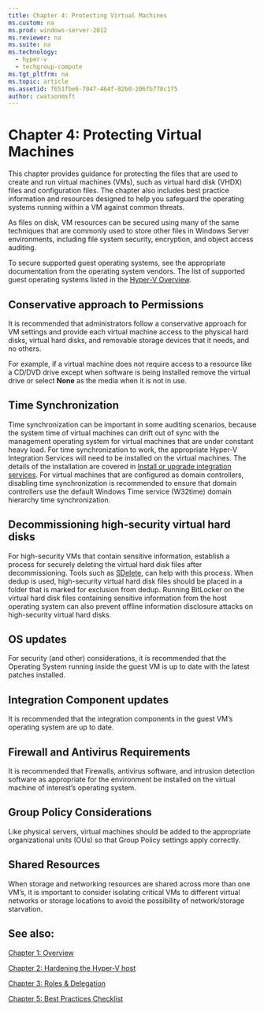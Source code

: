 ```yaml
---
title: Chapter 4: Protecting Virtual Machines
ms.custom: na
ms.prod: windows-server-2012
ms.reviewer: na
ms.suite: na
ms.technology: 
  - hyper-v
  - techgroup-compute
ms.tgt_pltfrm: na
ms.topic: article
ms.assetid: f651fbe6-7047-464f-82b0-206fb778c175
author: cwatsonmsft
---
```

# Chapter 4: Protecting Virtual Machines
This chapter provides guidance for protecting the files that are used to create and run virtual machines \(VMs\), such as virtual hard disk \(VHDX\) files and configuration files. The chapter also includes best practice information and resources designed to help you safeguard the operating systems running within a VM against common threats.  
  
As files on disk, VM resources can be secured using many of the same techniques that are commonly used to store other files in Windows Server environments, including file system security, encryption, and object access auditing.  
  
To secure supported guest operating systems, see the appropriate documentation from the operating system vendors. The list of supported guest operating systems listed in the  [Hyper\-V Overview](assetId:///5aad349f-ef06-464a-b36f-366fbb040143#BKMK_SOFT).  
  
## Conservative approach to Permissions  
It is recommended that administrators follow a conservative approach for VM settings and provide each virtual machine access to the physical hard disks, virtual hard disks, and removable storage devices that it needs, and no others.  
  
For example, if a virtual machine does not require access to a resource like a CD\/DVD drive except when software is being installed remove the virtual drive or select **None** as the media when it is not in use.  
  
## Time Synchronization  
Time synchronization can be important in some auditing scenarios, because the system time of virtual machines can drift out of sync with the management operating system for virtual machines that are under constant heavy load. For time synchronization to work, the appropriate Hyper\-V Integration Services will need to be installed on the virtual machines. The details of the installation are covered in [Install or upgrade integration services](assetId:///243b5705-96c9-4ec7-9ec5-c68a22b0d42d#BKMK_step4). For virtual machines that are configured as domain controllers, disabling time synchronization is recommended to ensure that domain controllers use the default Windows Time service \(W32time\) domain hierarchy time synchronization.  
  
## Decommissioning high\-security virtual hard disks  
For high\-security VMs that contain sensitive information, establish a process for securely deleting the virtual hard disk files after decommissioning. Tools such as [SDelete](http://technet.microsoft.com/sysinternals/bb897443.aspx), can help with this process. When dedup is used, high\-security virtual hard disk files should be placed in a folder that is marked for exclusion from dedup. Running BitLocker on the virtual hard disk files containing sensitive information from the host operating system can also prevent offline information disclosure attacks on high\-security virtual hard disks.  
  
## OS updates  
For security \(and other\) considerations, it is recommended that the Operating System running inside the guest VM is up to date with the latest patches installed.  
  
## Integration Component updates  
It is recommended that the integration components in the guest VM’s operating system are up to date.  
  
## Firewall and Antivirus Requirements  
It is recommended that Firewalls, antivirus software, and intrusion detection software as appropriate for the environment be installed on the virtual machine of interest’s operating system.  
  
## Group Policy Considerations  
Like physical servers, virtual machines should be added to the appropriate organizational units \(OUs\) so that Group Policy settings apply correctly.  
  
## Shared Resources  
When storage and networking resources are shared across more than one VM’s, it is important to consider isolating critical VMs to different virtual networks or storage locations to avoid the possibility of network\/storage starvation.  
  
## See also:  
[Chapter 1: Overview](../Topic/Chapter-1--Overview.md)  
  
[Chapter 2: Hardening the Hyper\-V host](../Topic/Chapter-2--Hardening-the-Hyper-V-host.md)  
  
[Chapter 3: Roles & Delegation](../Topic/Chapter-3--Roles---Delegation.md)  
  
[Chapter 5: Best Practices Checklist](../Topic/Chapter-5--Best-Practices-Checklist.md)  
  
